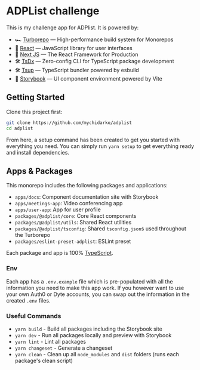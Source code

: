 # ADPList challenge

This is my challenge app for ADPlist. It is powered by:

- 🏎 [Turborepo](https://turborepo.org) — High-performance build system for Monorepos
- 🚀 [React](https://reactjs.org/) — JavaScript library for user interfaces
- 🚀 [Next JS](https://nextjs.org/) — The React Framework for Production
- 🛠 [TsDx](https://tsdx.io/) — Zero-config CLI for TypeScript package development
- 🛠 [Tsup](https://github.com/egoist/tsup) — TypeScript bundler powered by esbuild
- 📖 [Storybook](https://storybook.js.org/) — UI component environment powered by Vite

## Getting Started

Clone this project first:

```bash
git clone https://github.com/mychidarko/adplist
cd adplist
```

From here, a setup command has been created to get you started with everything you need. You can simply run `yarn setup` to get everything ready and install dependencies.

## Apps & Packages

This monorepo includes the following packages and applications:

- `apps/docs`: Component documentation site with Storybook
- `apps/meetings-app`: Video conferencing app
- `apps/user-app`: App for user profile
- `packages/@adplist/core`: Core React components
- `packages/@adplist/utils`: Shared React utilities
- `packages/@adplist/tsconfig`: Shared `tsconfig.json`s used throughout the Turborepo
- `packages/eslint-preset-adplist`: ESLint preset

Each package and app is 100% [TypeScript](https://www.typescriptlang.org/).

### Env

Each app has a `.env.example` file which is pre-populated with all the information you need to make this app work. If you however want to use your own Auth0 or Dyte accounts, you can swap out the information in the created `.env` files.

### Useful Commands

- `yarn build` - Build all packages including the Storybook site
- `yarn dev` - Run all packages locally and preview with Storybook
- `yarn lint` - Lint all packages
- `yarn changeset` - Generate a changeset
- `yarn clean` - Clean up all `node_modules` and `dist` folders (runs each package's clean script)
